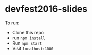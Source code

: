 # devfest2016-slides

To run:

- Clone this repo
- run `npm install`
- Run `npm start`
- Visit `localhost:3000`